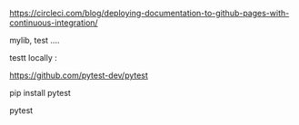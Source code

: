 https://circleci.com/blog/deploying-documentation-to-github-pages-with-continuous-integration/

mylib, test ....

testt locally : 

https://github.com/pytest-dev/pytest

pip install pytest

pytest



